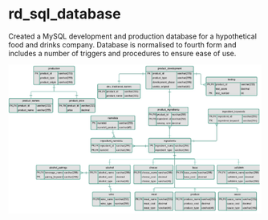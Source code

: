 # rd_sql_database
Created a MySQL development and production database for a hypothetical food and drinks company. Database is normalised to fourth form and includes a number of triggers and procedures to ensure ease of use. 

![data-base-schema](https://github.com/finolacahill/rd_sql_database/blob/master/schema.png)
